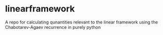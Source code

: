 # linearframework

A repo for calculating qunantities relevant to the linear framework using the Chabotarev-Agaev recurrence in purely python